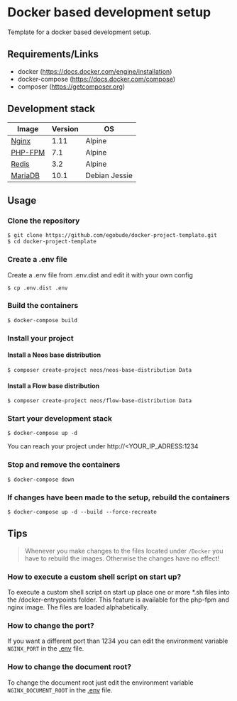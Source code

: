 # Docker based development setup

Template for a docker based development setup.

## Requirements/Links

 * docker (https://docs.docker.com/engine/installation)
 * docker-compose (https://docs.docker.com/compose)
 * composer (https://getcomposer.org)

## Development stack

|Image|Version|OS|
|---|---|---|
|[Nginx](https://hub.docker.com/r/zeroboh/nginx/)|1.11|Alpine|
|[PHP-FPM](https://hub.docker.com/r/zeroboh/php/)|7.1|Alpine|
|[Redis](https://hub.docker.com/r/zeroboh/redis/)|3.2|Alpine|
|[MariaDB](https://hub.docker.com/r/zeroboh/mariadb/)|10.1|Debian Jessie |

## Usage

### Clone the repository

    $ git clone https://github.com/egobude/docker-project-template.git
    $ cd docker-project-template

### Create a .env file

Create a .env file from .env.dist and edit it with your own config

    $ cp .env.dist .env

### Build the containers
    
    $ docker-compose build

### Install your project

#### Install a Neos base distribution

    $ composer create-project neos/neos-base-distribution Data 

#### Install a Flow base distribution

    $ composer create-project neos/flow-base-distribution Data

### Start your development stack

    $ docker-compose up -d   
    
You can reach your project under http://<YOUR_IP_ADRESS:1234

### Stop and remove the containers

    $ docker-compose down

### If changes have been made to the setup, rebuild the containers

    $ docker-compose up -d --build --force-recreate

## Tips

> Whenever you make changes to the files located under `/Docker` you have to rebuild the images. Otherwise the changes have no effect!

### How to execute a custom shell script on start up? 

To execute a custom shell script on start up place one or more *.sh files into the /docker-entrypoints folder. This feature is available for the php-fpm and nginx image. The files are loaded alphabetically.

### How to change the port?

If you want a different port than 1234 you can edit the environment variable `NGINX_PORT` in the [.env](https://github.com/egobude/docker-project-template/blob/master/.env) file.

### How to change the document root? 

To change the document root just edit the environment variable `NGINX_DOCUMENT_ROOT` in the [.env](https://github.com/egobude/docker-project-template/blob/master/.env) file.
